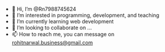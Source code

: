 - 👋 Hi, I’m @Rn7988745624
- 👀 I’m interested in programming, development, and teaching
- 🌱 I’m currently learning web development
- 💞️ I’m looking to collaborate on ...
- 📫 How to reach me, you can message on rohitnarwal.business@gmail.com

<!---
Rn7988745624/Rn7988745624 is a ✨ special ✨ repository because its `README.md` (this file) appears on your GitHub profile.
You can click the Preview link to take a look at your changes.
--->
